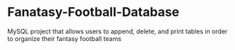 # Fanatasy-Football-Database
MySQL project that allows users to append, delete, and print tables in order to organize their fantasy football teams
